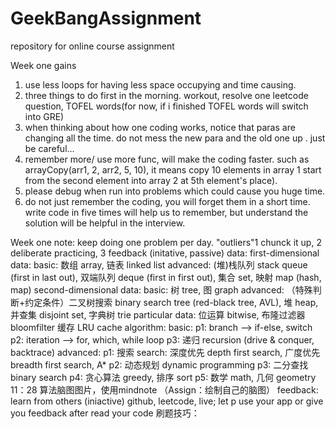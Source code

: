 # GeekBangAssignment
repository for online course assignment

Week one gains
1. use less loops for having less space occupying and time causing.
2. three things to do first in the morning. workout, resolve one leetcode question, TOFEL words(for now, if i finished TOFEL words will switch into GRE)
3. when thinking about how one coding works, notice that paras are changing all the time. do not mess the new para and the old one up . just be careful...
4. remember more/ use more func, will make the coding faster. such as arrayCopy(arr1, 2, arr2, 5, 10), it means copy 10 elements in array 1 start from the second element into array 2 at 5th element's place).
5. please debug when run into problems which could cause you huge time.
6. do not just remember the coding, you will forget them in a short time. write code in five times will help us to remember, but understand the solution will be helpful in the interview.

Week one note:
  keep doing one problem per day.
  "outliers"1 chunck it up, 2 deliberate practicing, 3 feedback (initative, passive)
  data:
    first-dimensional data: 
      basic: 数组 array, 链表 linked list
      advanced: (堆)栈队列 stack queue (first in last out), 双端队列 deque (first in first out), 集合 set, 映射 map (hash, map)
    second-dimensional data:
      basic: 树 tree, 图 graph
      advanced: （特殊判断+约定条件）二叉树搜索 binary search tree (red-black tree, AVL), 堆 heap, 并查集 disjoint set, 字典树 trie
    particular data: 
      位运算 bitwise, 布隆过滤器 bloomfilter
      缓存 LRU cache
  algorithm:
    basic:
      p1: branch --> if-else, switch
      p2: iteration --> for, which, while loop
      p3: 递归 recursion (drive & conquer, backtrace)
     advanced:
      p1: 搜索 search: 深度优先 depth first search, 广度优先 breadth first search, A*
      p2: 动态规划 dynamic programming
      p3: 二分查找 binary search
      p4: 贪心算法 greedy, 排序 sort
      p5: 数学 math, 几何 geometry
  11：28 算法脑图图片，使用mindnote （Assign：绘制自己的脑图）
  feedback: learn from others (iniactive) github, leetcode, live; let p use your app or give you feedback after read your code
  刷题技巧：
